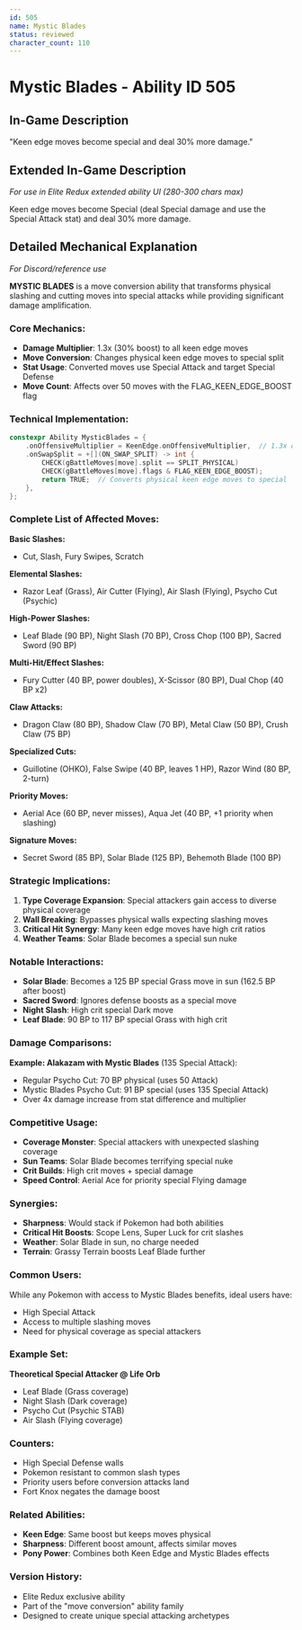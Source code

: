 ```yaml
---
id: 505
name: Mystic Blades
status: reviewed
character_count: 110
---
```


# Mystic Blades - Ability ID 505

## In-Game Description
"Keen edge moves become special and deal 30% more damage."

## Extended In-Game Description
*For use in Elite Redux extended ability UI (280-300 chars max)*

Keen edge moves become Special (deal Special damage and use the Special Attack stat) and deal 30% more damage. 

## Detailed Mechanical Explanation
*For Discord/reference use*

**MYSTIC BLADES** is a move conversion ability that transforms physical slashing and cutting moves into special attacks while providing significant damage amplification.

### Core Mechanics:
- **Damage Multiplier**: 1.3x (30% boost) to all keen edge moves
- **Move Conversion**: Changes physical keen edge moves to special split
- **Stat Usage**: Converted moves use Special Attack and target Special Defense
- **Move Count**: Affects over 50 moves with the FLAG_KEEN_EDGE_BOOST flag

### Technical Implementation:
```c
constexpr Ability MysticBlades = {
    .onOffensiveMultiplier = KeenEdge.onOffensiveMultiplier,  // 1.3x damage boost
    .onSwapSplit = +[](ON_SWAP_SPLIT) -> int {
        CHECK(gBattleMoves[move].split == SPLIT_PHYSICAL)
        CHECK(gBattleMoves[move].flags & FLAG_KEEN_EDGE_BOOST);
        return TRUE;  // Converts physical keen edge moves to special
    },
};
```

### Complete List of Affected Moves:
**Basic Slashes:**
- Cut, Slash, Fury Swipes, Scratch

**Elemental Slashes:**
- Razor Leaf (Grass), Air Cutter (Flying), Air Slash (Flying), Psycho Cut (Psychic)

**High-Power Slashes:**
- Leaf Blade (90 BP), Night Slash (70 BP), Cross Chop (100 BP), Sacred Sword (90 BP)

**Multi-Hit/Effect Slashes:**
- Fury Cutter (40 BP, power doubles), X-Scissor (80 BP), Dual Chop (40 BP x2)

**Claw Attacks:**
- Dragon Claw (80 BP), Shadow Claw (70 BP), Metal Claw (50 BP), Crush Claw (75 BP)

**Specialized Cuts:**
- Guillotine (OHKO), False Swipe (40 BP, leaves 1 HP), Razor Wind (80 BP, 2-turn)

**Priority Moves:**
- Aerial Ace (60 BP, never misses), Aqua Jet (40 BP, +1 priority when slashing)

**Signature Moves:**
- Secret Sword (85 BP), Solar Blade (125 BP), Behemoth Blade (100 BP)

### Strategic Implications:
1. **Type Coverage Expansion**: Special attackers gain access to diverse physical coverage
2. **Wall Breaking**: Bypasses physical walls expecting slashing moves
3. **Critical Hit Synergy**: Many keen edge moves have high crit ratios
4. **Weather Teams**: Solar Blade becomes a special sun nuke

### Notable Interactions:
- **Solar Blade**: Becomes a 125 BP special Grass move in sun (162.5 BP after boost)
- **Sacred Sword**: Ignores defense boosts as a special move
- **Night Slash**: High crit special Dark move
- **Leaf Blade**: 90 BP to 117 BP special Grass with high crit

### Damage Comparisons:
**Example: Alakazam with Mystic Blades** (135 Special Attack):
- Regular Psycho Cut: 70 BP physical (uses 50 Attack)
- Mystic Blades Psycho Cut: 91 BP special (uses 135 Special Attack)
- Over 4x damage increase from stat difference and multiplier

### Competitive Usage:
- **Coverage Monster**: Special attackers with unexpected slashing coverage
- **Sun Teams**: Solar Blade becomes terrifying special nuke
- **Crit Builds**: High crit moves + special damage
- **Speed Control**: Aerial Ace for priority special Flying damage

### Synergies:
- **Sharpness**: Would stack if Pokemon had both abilities
- **Critical Hit Boosts**: Scope Lens, Super Luck for crit slashes
- **Weather**: Solar Blade in sun, no charge needed
- **Terrain**: Grassy Terrain boosts Leaf Blade further

### Common Users:
While any Pokemon with access to Mystic Blades benefits, ideal users have:
- High Special Attack
- Access to multiple slashing moves
- Need for physical coverage as special attackers

### Example Set:
**Theoretical Special Attacker @ Life Orb**
- Leaf Blade (Grass coverage)
- Night Slash (Dark coverage)
- Psycho Cut (Psychic STAB)
- Air Slash (Flying coverage)

### Counters:
- High Special Defense walls
- Pokemon resistant to common slash types
- Priority users before conversion attacks land
- Fort Knox negates the damage boost

### Related Abilities:
- **Keen Edge**: Same boost but keeps moves physical
- **Sharpness**: Different boost amount, affects similar moves
- **Pony Power**: Combines both Keen Edge and Mystic Blades effects

### Version History:
- Elite Redux exclusive ability
- Part of the "move conversion" ability family
- Designed to create unique special attacking archetypes